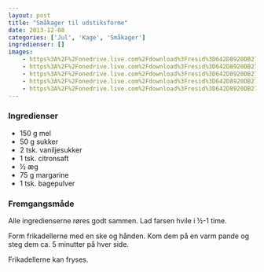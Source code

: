 ```yaml
---
layout: post
title: "Småkager til udstiksforme"
date: 2013-12-08
categories: ['Jul', 'Kage', 'Småkager']
ingredienser: []
images:
    - https%3A%2F%2Fonedrive.live.com%2Fdownload%3Fresid%3D642D8920DB2784EE!126117
    - https%3A%2F%2Fonedrive.live.com%2Fdownload%3Fresid%3D642D8920DB2784EE!126118
    - https%3A%2F%2Fonedrive.live.com%2Fdownload%3Fresid%3D642D8920DB2784EE!126119
    - https%3A%2F%2Fonedrive.live.com%2Fdownload%3Fresid%3D642D8920DB2784EE!126123
    - https%3A%2F%2Fonedrive.live.com%2Fdownload%3Fresid%3D642D8920DB2784EE!126122
---
```


### Ingredienser
-  150 g mel
-  50 g sukker
-  2 tsk. vaniljesukker
-  1 tsk. citronsaft
-  ½ æg
-  75 g margarine
-  1 tsk. bagepulver

### Fremgangsmåde
Alle ingredienserne røres godt sammen. Lad farsen hvile i ½-1 time.

Form frikadellerne med en ske og hånden. Kom dem på en varm pande og steg dem ca. 5 minutter på hver side.

Frikadellerne kan fryses.
